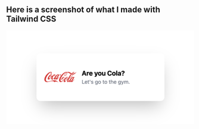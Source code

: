 ## Here is a screenshot of what I made with Tailwind CSS

![](https://github.com/gryhkn/TailwindCSS/blob/master/Basics/utility-first/utility-first.png)
